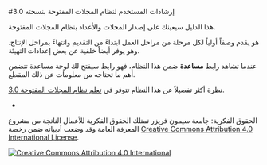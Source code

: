 ﻿#إرشادات المستخدم لنظام المجلات المفتوحة بنسخته 3.0

هذا الدليل سيعينك على إصدار المجلات والأعداد بنظام المجلات المفتوحة.

هو يقدم وصفاً أولياً لكل مرحلة من مراحل العمل ابتداءً من التقديم وانتهاءً بمراحل الإنتاج. وهو يوفر أيضاً خلفية عن بعض إعدادات التهيئة.

عندما تشاهد رابط **مساعدة** ضمن هذا النظام، فهو رابط سيفتح لك لوحة مساعدة تتضمن أهم ما تحتاجه من معلومات عن ذلك المقطع.

نظرة أكثر تفصيلاً عن هذا النظام تتوفر في [تعلم نظام المجلات المفتوحة 3.0](https://docs.pkp.sfu.ca/learning-ojs/ar/).

-

الحقوق الفكرية: جامعة سيمون فريزر تمتلك الحقوق الفكرية للأعمال الناتجة من مشروع المعرفة العامة وقد وضعت أدبياته ضمن رخصة [Creative Commons Attribution 4.0 International License](https://creativecommons.org/licenses/by/4.0/).

[![](https://i.creativecommons.org/l/by/4.0/88x31.png "Creative Commons Attribution 4.0 International")](https://creativecommons.org/licenses/by/4.0/)
